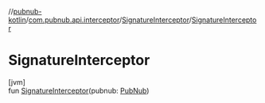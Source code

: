//[pubnub-kotlin](../../../index.md)/[com.pubnub.api.interceptor](../index.md)/[SignatureInterceptor](index.md)/[SignatureInterceptor](-signature-interceptor.md)

# SignatureInterceptor

[jvm]\
fun [SignatureInterceptor](-signature-interceptor.md)(pubnub: [PubNub](../../com.pubnub.api/-pub-nub/index.md))
